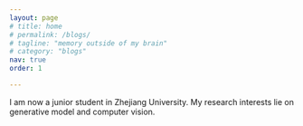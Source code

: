 ```yaml
---
layout: page
# title: home
# permalink: /blogs/
# tagline: "memory outside of my brain"
# category: "blogs"
nav: true
order: 1

---
```


I am now a junior student in Zhejiang University. My research interests lie on generative model and computer vision.
